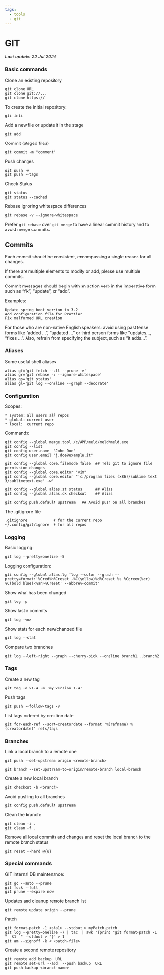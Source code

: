 ```yaml
---
tags:
  - tools
  - git
---
```


# GIT

*Last update: 22 Jul 2024*

### Basic commands

Clone an existing repository

    git clone URL
    git clone git://...
    git clone https://

To create the initial repository:

    git init

Add a new file or update it in the stage
    
    git add

Commit (staged files)

    git commit -m "comment"

Push changes

    git push -v
    git push --tags

Check Status

    git status
    git status --cached

Rebase ignoring whitespace differences

    git rebase -v --ignore-whitespace

Prefer `git rebase` over `git merge` to have a linear commit history and to avoid merge commits.

## Commits

Each commit should be consistent, encompassing a single reason for all changes.

If there are multiple elements to modify or add, please use multiple commits.

Commit messages should begin with an action verb in the imperative form such as “fix”, “update”, or “add”.

Examples:

    Update spring boot version to 3.2
    Add configuration file for Prettier
    Fix malformed URL creation

For those who are non-native English speakers: avoid using past tense forms like “added …”, “updated …” or third person forms like "updates…, “fixes …”. Also, refrain from specifying the subject, such as “it adds…”.

### Aliases

Some useful shell aliases

    alias gf='git fetch --all --prune -v'
    alias gr='git rebase -v --ignore-whitespace'
    alias gs='git status'
    alias gl='git log --oneline --graph --decorate'

### Configuration

Scopes:

    * system: all users all repos
    * global: current user
    * local:  current repo

Commands:

    git config --global merge.tool /c/APP/meld/meld/meld.exe
    git config --list
    git config user.name  "John Doe"
    git config user.email "j.doe@example.it"

    git config --global core.filemode false  ## Tell git to ignore file permission changes
    git config --global core.editor "vim"
    git config --global core.editor "'c:/program files (x86)/sublime text 3/sublimetext.exe' -w"

    git config --global alias.st status      ## Alias
    git config --global alias.ck checkout    ## Alias

    git config push.default upstream   ## Avoid push on all branches

The .gitignore file

    .gitignore            # for the current repo
    ~/.config/git/ignore  # for all repos


### Logging

Basic logging:

    git log --pretty=oneline -5

Logging configuration:

    git config --global alias.lg "log --color --graph --pretty=format:'%Cred%h%Creset -%C(yellow)%d%Creset %s %Cgreen(%cr) %C(bold blue)<%an>%Creset' --abbrev-commit"

Show what has been changed

    git log -p

Show last n commits

    git log -<n>
  
Show stats for each new/changed file

    git log --stat 

Compare two branches

    git log --left-right --graph --cherry-pick --oneline branch1...branch2


### Tags

Create a new tag

    git tag -a v1.4 -m 'my version 1.4'

Push tags

    git push --follow-tags -v

List tags ordered by creation date

    git for-each-ref --sort=creatordate --format '%(refname) %(creatordate)' refs/tags


### Branches

Link a local branch to a remote one

    git push --set-upstream origin <remote-branch>

    git branch --set-upstream-to=origin/remote-branch local-branch

Create a new local branch

    git checkout -b <branch>

Avoid pushing to all branches

    git config push.default upstream

Clean the branch:

    git clean -i .
    git clean -f .

Remove all local commits and changes and reset the local branch to the remote branch status

    git reset --hard @{u}


### Special commands

GIT internal DB maintenance:

    git gc --auto --prune
    git fsck --full
    git prune --expire now

Updates and cleanup remote branch list

    git remote update origin --prune

Patch

    git format-patch -1 <sha1> --stdout > myPatch.patch
    git log --pretty=oneline -7 | tac  | awk '{print "git format-patch -1 "  $1  " --stdout > "}' > 1
    git am --signoff -k < <patch-file>

Create a second remote repository

    git remote add backup  URL
    git remote set-url --add  --push backup  URL
    git push backup <branch-name>

